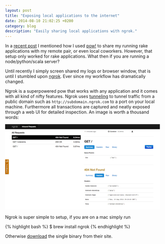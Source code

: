 ```yaml
---
layout: post
title: "Exposing local applications to the internet"
date: 2014-08-10 21:02:25 +0200
category: blog
description: "Easily sharing local applications with ngrok."
---
```


In a [recent post](http://www.gbonfant.com/blog/embracing-pair-programming-tmux-pow/) I mentioned how I used [pow!](http://pow.cx/) to share my running rake applications with my remote pair, or even local coworkers. However, that setup only worked for rake applications. What then if you are running a node/python/scala server?

Until recently I simply screen shared my logs or browser window, that is until I stumbled upon [ngrok](http://ngrok.com). Ever since my workflow has dramatically changed.

Ngrok is a superpowered pow that works with any application and it comes with all kind of nifty features. Ngrok uses [tunneling](http://en.wikipedia.org/wiki/Tunneling_protocol) to tunnel traffic from a public domain such as ``http://subdomain.ngrok.com`` to a port on your local machine. Furthermore all transactions are captured and neatly exposed through a web UI for detailed inspection. An image is worth a thousand words:

![Ngrok web UI](/assets/images/ngrok-ui.jpg)

Ngrok is super simple to setup, if you are on a mac simply run

{% highlight bash %}
$ brew install ngrok
{% endhighlight %}

Otherwise [download](https://ngrok.com/download) the single binary from their site.
